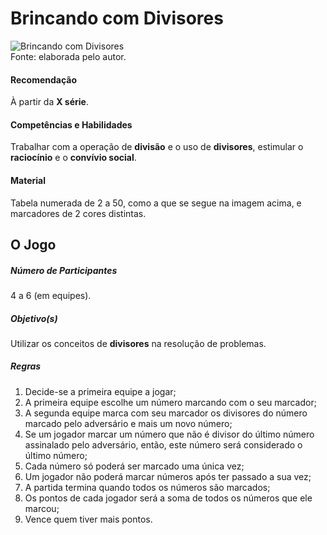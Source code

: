 # Brincando com Divisores  

![Brincando com Divisores](/imagens/jogos/.png "Brincando com Divisores")  
Fonte: elaborada pelo autor.  

#### <i class="fa fa-thumbs-o-up"></i> Recomendação  
À partir da **X série**.  

#### <i class="fa fa-child"></i> Competências e Habilidades  
Trabalhar com a operação de **divisão** e o uso de **divisores**, estimular o **raciocínio** e o **convívio social**.  

#### <i class="fa fa-scissors"></i> Material  
Tabela numerada de 2 a 50, como a que se segue na imagem acima, e marcadores de 2 cores distintas.  

## <div class="row text-center">O Jogo</div>  
##### <i class="fa fa-users"></i> Número de Participantes  
4 a 6 (em equipes).  

##### <i class="fa fa-trophy"></i> Objetivo(s)  
Utilizar os conceitos de **divisores** na resolução de problemas.  

##### <i class="fa fa-thumb-tack"></i> Regras  
  1. Decide-se a primeira equipe a jogar;  
  2. A primeira equipe escolhe um número marcando com o seu marcador;  
  3. A segunda equipe marca com seu marcador os divisores do número marcado pelo adversário e mais um novo número;  
  4. Se um jogador marcar um número que não é divisor do último número assinalado pelo adversário, então, este número será considerado o último número;  
  5. Cada número só poderá ser marcado uma única vez;  
  6. Um jogador não poderá marcar números após ter passado a sua vez;  
  7. A partida termina quando todos os números são marcados;  
  8. Os pontos de cada jogador será a soma de todos os números que ele marcou;  
  9. Vence quem tiver mais pontos.  
